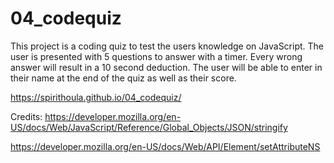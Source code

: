 # 04_codequiz

This project is a coding quiz to test the users knowledge on JavaScript. The user is presented with 5 questions to answer with a timer. Every wrong answer will result in a 10 second deduction. The user will be able to enter in their name at the end of the quiz as well as their score.



https://spirithoula.github.io/04_codequiz/


Credits:
https://developer.mozilla.org/en-US/docs/Web/JavaScript/Reference/Global_Objects/JSON/stringify

https://developer.mozilla.org/en-US/docs/Web/API/Element/setAttributeNS
